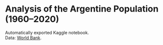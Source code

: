 # Analysis of the Argentine Population (1960–2020)  
Automatically exported Kaggle notebook.  
Data: [World Bank]([https://data.worldbank.org](https://data.worldbank.org/indicator/SP.POP.TOTL?end=2024&start=1960&view=chart)).  
